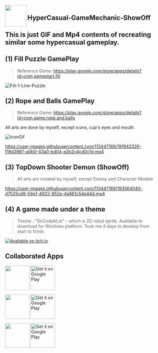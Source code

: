 <img align="left" src="https://cdn-icons-png.flaticon.com/512/2780/2780137.png" width="70px"/>

## HyperCasual-GameMechanic-ShowOff
## This is just GIF and Mp4 contents of recreating similar some hypercasual gameplay.

## (1) Fill Puzzle GamePlay
> Reference Game: https://play.google.com/store/apps/details?id=com.gamestart.fill

![Fill-1-Line-Puzzle](https://user-images.githubusercontent.com/113447169/191811124-fba074e0-03cc-40aa-9ca7-1d8e3991d331.gif)

## (2) Rope and Balls GamePlay
> Reference Game: https://play.google.com/store/apps/details?id=com.game.rope.and.balls

 All arts are done by myself, except icons, cup's eyes and mouth.

![IconGif](https://user-images.githubusercontent.com/113447169/191928023-756e8197-3ee9-4514-8e2f-81a7aec776aa.gif)

https://user-images.githubusercontent.com/113447169/191942326-f18d2897-a0b0-43a0-bd04-e2b2c4cd0c1d.mp4

## (3) TopDown Shooter Demon (ShowOff)
> All arts are created by myself, except Enemy and Character Models

https://user-images.githubusercontent.com/113447169/193564040-d7525cd9-04e1-4922-852e-4a661c54e44d.mp4

## (4) A game made under a theme
> Theme : "SirCodeALot" - which is 2D robot sprite. Available to download for Windows platform.
> Took me 4 days to develop from start to finish.

[![Available on itch.io](http://jessemillar.github.io/available-on-itchio-badge/badge-color.png)](https://shinnamikaze.itch.io/sircodealot)

## Collaborated Apps
<img align="left" src="https://user-images.githubusercontent.com/113447169/192099984-e35bdbfe-ce9c-4fd0-a00b-cff960c1aad5.png" width="80px"/>
<p align="left">
<a href="https://play.google.com/store/apps/details?id=com.myan.match">
    <img alt="Get it on Google Play"
        height="80"
        src="https://play.google.com/intl/en_us/badges/images/generic/en_badge_web_generic.png" />
</a>  
</p>

<img align="left" src="https://user-images.githubusercontent.com/113447169/192100181-75beb4b3-8cd9-493f-b263-afb231508d00.png" width="80px"/>
<p align="left">
<a href="https://play.google.com/store/apps/details?id=com.myan.parkout">
    <img alt="Get it on Google Play"
        height="80"
        src="https://play.google.com/intl/en_us/badges/images/generic/en_badge_web_generic.png" />
</a>  
</p>

<img align="left" src="https://user-images.githubusercontent.com/113447169/192100975-8fcb6911-22a4-45ea-985d-41ffd202091a.png" width="80px"/>
<p align="left">
<a href="https://play.google.com/store/apps/details?id=com.myan.popblast">
    <img alt="Get it on Google Play"
        height="80"
        src="https://play.google.com/intl/en_us/badges/images/generic/en_badge_web_generic.png" />
</a>  
</p>


